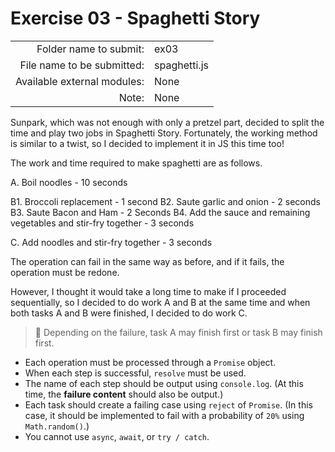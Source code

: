 # Exercise 03 - Spaghetti Story

| | |
| --------------------:| ------------------ |
| Folder name to submit: | ex03 |
| File name to be submitted: | spaghetti.js |
| Available external modules: | None |
| Note: | None |

Sunpark, which was not enough with only a pretzel part, decided to split the time and play two jobs in Spaghetti Story. Fortunately, the working method is similar to a twist, so I decided to implement it in JS this time too!

The work and time required to make spaghetti are as follows.

A. Boil noodles - 10 seconds

B1. Broccoli replacement - 1 second
B2. Saute garlic and onion - 2 seconds
B3. Saute Bacon and Ham - 2 Seconds
B4. Add the sauce and remaining vegetables and stir-fry together - 3 seconds

C. Add noodles and stir-fry together - 3 seconds

The operation can fail in the same way as before, and if it fails, the operation must be redone.

However, I thought it would take a long time to make if I proceeded sequentially, so I decided to do work A and B at the same time and when both tasks A and B were finished, I decided to do work C.

> 🤔 Depending on the failure, task A may finish first or task B may finish first.

- Each operation must be processed through a `Promise` object.
- When each step is successful, `resolve` must be used.
- The name of each step should be output using `console.log`. (At this time, the **failure content** should also be output.)
- Each task should create a failing case using `reject` of `Promise`. (In this case, it should be implemented to fail with a probability of `20%` using `Math.random()`.)
- You cannot use `async`, `await`, or `try / catch`.